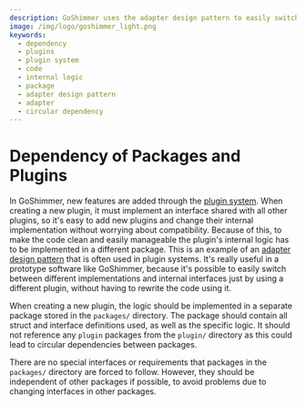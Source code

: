 ```yaml
---
description: GoShimmer uses the adapter design pattern to easily switch between different implementations and internal interfaces just by using a different plugin, without having to rewrite the code using it.
image: /img/logo/goshimmer_light.png
keywords:
  - dependency
  - plugins
  - plugin system
  - code
  - internal logic
  - package
  - adapter design pattern
  - adapter
  - circular dependency
---
```


# Dependency of Packages and Plugins

In GoShimmer, new features are added through the [plugin system](plugin.md).
When creating a new plugin, it must implement an interface shared with all other plugins, so it's easy to add new
plugins and change their internal implementation without worrying about compatibility.
Because of this, to make the code clean and easily manageable the plugin's internal logic has to be implemented in a different package.
This is an example of an [adapter design pattern](https://en.wikipedia.org/wiki/Adapter_pattern) that is often used in plugin systems.
It's really useful in a prototype software like GoShimmer, because it's possible to easily switch between different implementations
and internal interfaces just by using a different plugin, without having to rewrite the code using it.

When creating a new plugin, the logic should be implemented in a separate package stored in the `packages/` directory.
The package should contain all struct and interface definitions used, as well as the specific logic.
It should not reference any `plugin` packages from the `plugin/` directory as this could lead to circular dependencies between packages.

There are no special interfaces or requirements that packages in the `packages/` directory are forced to follow. However, they should be independent of other packages if possible,
to avoid problems due to changing interfaces in other packages.
